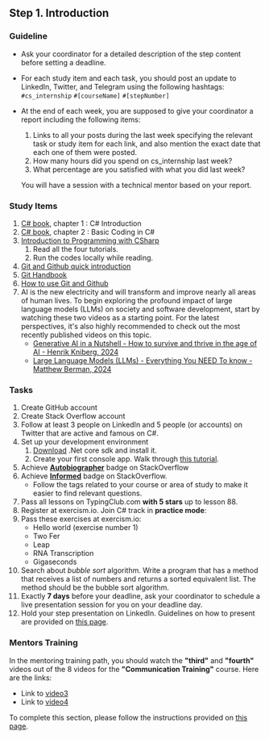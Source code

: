 ## Step 1. Introduction

### Guideline

- Ask your coordinator for a detailed description of the step content before setting a deadline.

- For each study item and each task, you should post an update to LinkedIn, Twitter, and Telegram using the following hashtags:
`#cs_internship`
`#[courseName]`
`#[stepNumber]`

- At the end of each week, you are supposed to give your coordinator a report including the following items:
  1. Links to all your posts during the last week specifying the relevant task or study item for each link, and also mention the exact date that each one of them were posted.
  2. How many hours did you spend on cs_internship last week?
  3. What percentage are you satisfied with what you did last week?

  You will have a session with a technical mentor based on your report.

### Study Items  <!-- omit in toc -->

  1. [C# book](https://www.oreilly.com/library/view/programming-c-12/9781098158354/), chapter 1 : C# Introduction
  2. [C# book](https://www.oreilly.com/library/view/programming-c-12/9781098158354/), chapter 2 : Basic Coding in C#
  3. [Introduction to Programming with CSharp](https://docs.microsoft.com/en-us/dotnet/csharp/tutorials/intro-to-csharp/local-environment)
     1. Read all the four tutorials.
     2. Run the codes locally while reading.
  4. [Git and Github quick introduction](https://youtu.be/wpISo9TNjfU?si=bP6GuAHQXNQQx5fS)
  5. [Git Handbook](https://guides.github.com/introduction/git-handbook/)
  6. [How to use Git and Github](https://youtu.be/HkdAHXoRtos?si=GuoimMTGpS0dGwYm)
  7. AI is the new electricity and will transform and improve nearly all areas of human lives. To begin exploring the profound impact of large language models (LLMs) on society and software development, start by watching these two videos as a starting point. For the latest perspectives, it's also highly recommended to check out the most recently published videos on this topic.
        - [Generative AI in a Nutshell - How to survive and thrive in the age of AI - Henrik Kniberg, 2024](https://www.youtube.com/watch?v=2IK3DFHRFfw)
        - [Large Language Models (LLMs) - Everything You NEED To know - Matthew Berman, 2024](https://www.youtube.com/watch?v=osKyvYJ3PRM)
  
### Tasks  <!-- omit in toc -->

  1. Create GitHub account
  2. Create Stack Overflow account
  3. Follow at least 3 people on LinkedIn and 5 people (or accounts) on Twitter that are active and famous on C#.
  4. Set up your development environment
     1. [Download](https://dotnet.microsoft.com/download) .Net core sdk and install it.
     2. Create your first console app. Walk through [this tutorial](https://dotnet.microsoft.com/learn/dotnet/hello-world-tutorial/install).
  5. Achieve [**Autobiographer**](https://stackoverflow.com/help/badges/9/autobiographer) badge on StackOverflow
  6. Achieve [**Informed**](https://stackoverflow.com/help/badges/2600/informed) badge on StackOverflow.
        - Follow the tags related to your course or area of study to make it easier to find relevant questions.
  8. Pass all lessons on TypingClub.com **with 5 stars** up to lesson 88.
  9. Register at exercism.io. Join C# track in **practice mode**:
  10. Pass these exercises at exercism.io:
        - Hello world (exercise number 1)
        - Two Fer  
        - Leap  
        - RNA Transcription  
        - Gigaseconds
  11. Search about *bubble sort* algorithm. Write a program that has a method that receives a list of numbers and returns a sorted equivalent list. The method should be the bubble sort algorithm.
  12. Exactly **7 days** before your deadline, ask your coordinator to schedule a live presentation session for you on your deadline day.
  13. Hold your step presentation on LinkedIn. Guidelines on how to present are provided on [this page](https://github.com/cs-internship/cs-internship-spec/blob/master/courses/presentation-guidelines.md).

### Mentors Training

In the mentoring training path, you should watch the **"third"** and **"fourth"** videos out of the 8 videos for the **"Communication Training"** course. Here are the links:

- Link to [video3](https://drive.google.com/file/d/1omtXZwZCVE7mmtQNM1TnGy7Py5KXLgBx/view?usp=sharing)
- Link to [video4](https://drive.google.com/file/d/1Nr_vAxNQ3wx7zOrc7v7RJNHfRWFTSac-/view?usp=sharing)

To complete this section, please follow the instructions provided on [this page](https://github.com/cs-internship/cs-internship-spec/blob/master/courses/mentoring-workshops-instruction.md).




